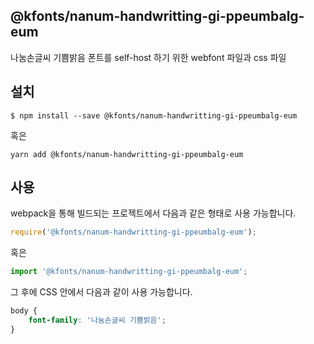 
@kfonts/nanum-handwritting-gi-ppeumbalg-eum
---------------------

나눔손글씨 기쁨밝음 폰트를 self-host 하기 위한 webfont 파일과 css 파일

설치
----

```
$ npm install --save @kfonts/nanum-handwritting-gi-ppeumbalg-eum
```

혹은

```
yarn add @kfonts/nanum-handwritting-gi-ppeumbalg-eum
```

사용
----

webpack을 통해 빌드되는 프로젝트에서 다음과 같은 형태로 사용 가능합니다.

```js
require('@kfonts/nanum-handwritting-gi-ppeumbalg-eum');
```

혹은

```js
import '@kfonts/nanum-handwritting-gi-ppeumbalg-eum';
```

그 후에 CSS 안에서 다음과 같이 사용 가능합니다.

```css
body {
    font-family: '나눔손글씨 기쁨밝음';
}
```

